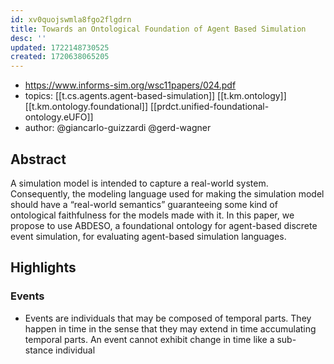 ```yaml
---
id: xv0quojswmla8fgo2flgdrn
title: Towards an Ontological Foundation of Agent Based Simulation
desc: ''
updated: 1722148730525
created: 1720638065205
---
```


- https://www.informs-sim.org/wsc11papers/024.pdf
- topics: [[t.cs.agents.agent-based-simulation]] [[t.km.ontology]] [[t.km.ontology.foundational]] [[prdct.unified-foundational-ontology.eUFO]]
- author: @giancarlo-guizzardi @gerd-wagner

## Abstract

A simulation model is intended to capture a real-world system. Consequently, the modeling language used for making the simulation model should have a “real-world semantics” guaranteeing some kind of ontological faithfulness for the models made with it. In this paper, we propose to use ABDESO, a foundational ontology for agent-based discrete event simulation, for evaluating agent-based simulation languages.

## Highlights

### Events

- Events are individuals that may be composed of temporal parts. They happen in time in the sense that
they may extend in time accumulating temporal parts. An event cannot exhibit change in time like a sub-
stance individual